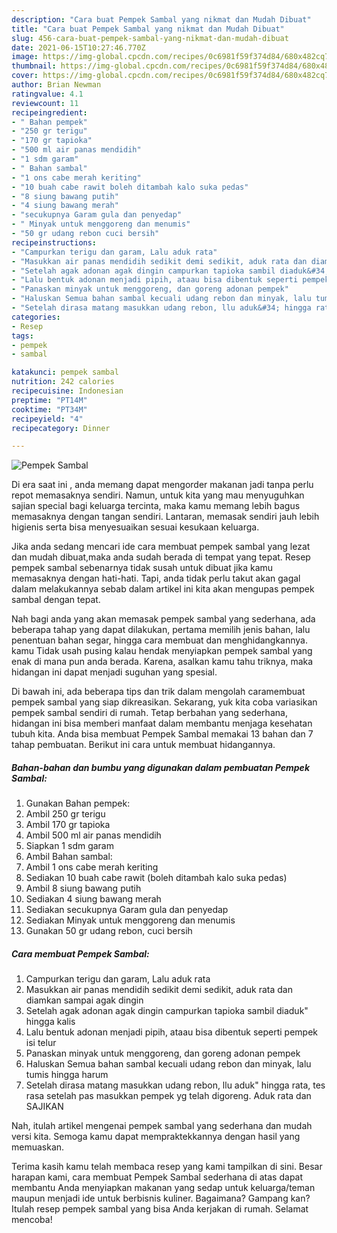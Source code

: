 ```yaml
---
description: "Cara buat Pempek Sambal yang nikmat dan Mudah Dibuat"
title: "Cara buat Pempek Sambal yang nikmat dan Mudah Dibuat"
slug: 456-cara-buat-pempek-sambal-yang-nikmat-dan-mudah-dibuat
date: 2021-06-15T10:27:46.770Z
image: https://img-global.cpcdn.com/recipes/0c6981f59f374d84/680x482cq70/pempek-sambal-foto-resep-utama.jpg
thumbnail: https://img-global.cpcdn.com/recipes/0c6981f59f374d84/680x482cq70/pempek-sambal-foto-resep-utama.jpg
cover: https://img-global.cpcdn.com/recipes/0c6981f59f374d84/680x482cq70/pempek-sambal-foto-resep-utama.jpg
author: Brian Newman
ratingvalue: 4.1
reviewcount: 11
recipeingredient:
- " Bahan pempek"
- "250 gr terigu"
- "170 gr tapioka"
- "500 ml air panas mendidih"
- "1 sdm garam"
- " Bahan sambal"
- "1 ons cabe merah keriting"
- "10 buah cabe rawit boleh ditambah kalo suka pedas"
- "8 siung bawang putih"
- "4 siung bawang merah"
- "secukupnya Garam gula dan penyedap"
- " Minyak untuk menggoreng dan menumis"
- "50 gr udang rebon cuci bersih"
recipeinstructions:
- "Campurkan terigu dan garam, Lalu aduk rata"
- "Masukkan air panas mendidih sedikit demi sedikit, aduk rata dan diamkan sampai agak dingin"
- "Setelah agak adonan agak dingin campurkan tapioka sambil diaduk&#34; hingga kalis"
- "Lalu bentuk adonan menjadi pipih, ataau bisa dibentuk seperti pempek isi telur"
- "Panaskan minyak untuk menggoreng, dan goreng adonan pempek"
- "Haluskan Semua bahan sambal kecuali udang rebon dan minyak, lalu tumis hingga harum"
- "Setelah dirasa matang masukkan udang rebon, llu aduk&#34; hingga rata, tes rasa setelah pas masukkan pempek yg telah digoreng. Aduk rata dan SAJIKAN"
categories:
- Resep
tags:
- pempek
- sambal

katakunci: pempek sambal 
nutrition: 242 calories
recipecuisine: Indonesian
preptime: "PT14M"
cooktime: "PT34M"
recipeyield: "4"
recipecategory: Dinner

---
```



![Pempek Sambal](https://img-global.cpcdn.com/recipes/0c6981f59f374d84/680x482cq70/pempek-sambal-foto-resep-utama.jpg)

Di era  saat ini , anda memang dapat mengorder makanan jadi tanpa perlu repot memasaknya sendiri. Namun, untuk kita yang mau menyuguhkan sajian special bagi keluarga tercinta, maka kamu memang lebih bagus memasaknya dengan tangan sendiri. Lantaran, memasak sendiri jauh lebih higienis serta bisa menyesuaikan sesuai kesukaan keluarga.

Jika anda sedang mencari ide cara membuat pempek sambal yang lezat dan mudah dibuat,maka anda sudah berada di tempat yang tepat. Resep pempek sambal  sebenarnya tidak susah untuk dibuat jika kamu memasaknya dengan hati-hati. Tapi, anda tidak perlu takut akan gagal dalam melakukannya 
sebab dalam artikel ini kita akan mengupas pempek sambal dengan tepat.  



Nah bagi anda yang akan memasak pempek sambal yang sederhana, ada beberapa tahap yang dapat dilakukan, pertama memilih jenis bahan, lalu penentuan bahan segar, hingga cara membuat dan menghidangkannya. kamu Tidak usah pusing kalau hendak menyiapkan pempek sambal yang enak di mana pun anda berada. Karena, asalkan kamu  tahu triknya, maka hidangan ini dapat menjadi suguhan yang spesial.

Di bawah ini, ada beberapa tips dan trik dalam mengolah caramembuat pempek sambal yang siap dikreasikan. Sekarang, yuk kita coba variasikan pempek sambal sendiri di rumah. Tetap berbahan yang sederhana, hidangan ini bisa memberi manfaat dalam membantu menjaga kesehatan tubuh kita. Anda bisa membuat Pempek Sambal memakai 13 bahan dan 7 tahap pembuatan. Berikut ini cara untuk membuat hidangannya.

<!--inarticleads1-->

##### Bahan-bahan dan bumbu yang digunakan dalam pembuatan Pempek Sambal:

1. Gunakan  Bahan pempek:
1. Ambil 250 gr terigu
1. Ambil 170 gr tapioka
1. Ambil 500 ml air panas mendidih
1. Siapkan 1 sdm garam
1. Ambil  Bahan sambal:
1. Ambil 1 ons cabe merah keriting
1. Sediakan 10 buah cabe rawit (boleh ditambah kalo suka pedas)
1. Ambil 8 siung bawang putih
1. Sediakan 4 siung bawang merah
1. Sediakan secukupnya Garam gula dan penyedap
1. Sediakan  Minyak untuk menggoreng dan menumis
1. Gunakan 50 gr udang rebon, cuci bersih




<!--inarticleads2-->

##### Cara membuat Pempek Sambal:

1. Campurkan terigu dan garam, Lalu aduk rata
1. Masukkan air panas mendidih sedikit demi sedikit, aduk rata dan diamkan sampai agak dingin
1. Setelah agak adonan agak dingin campurkan tapioka sambil diaduk&#34; hingga kalis
1. Lalu bentuk adonan menjadi pipih, ataau bisa dibentuk seperti pempek isi telur
1. Panaskan minyak untuk menggoreng, dan goreng adonan pempek
1. Haluskan Semua bahan sambal kecuali udang rebon dan minyak, lalu tumis hingga harum
1. Setelah dirasa matang masukkan udang rebon, llu aduk&#34; hingga rata, tes rasa setelah pas masukkan pempek yg telah digoreng. Aduk rata dan SAJIKAN




Nah, itulah artikel mengenai  pempek sambal  yang sederhana dan mudah versi kita. Semoga kamu dapat mempraktekkannya dengan hasil yang memuaskan. 

Terima kasih kamu telah membaca resep yang kami tampilkan di sini. Besar harapan kami, cara membuat  Pempek Sambal sederhana di atas dapat membantu Anda menyiapkan makanan yang sedap untuk keluarga/teman maupun menjadi ide untuk berbisnis kuliner. Bagaimana? Gampang kan? Itulah resep pempek sambal yang bisa Anda kerjakan di rumah. Selamat mencoba!


